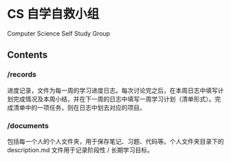 # CS 自学自救小组
Computer Science Self Study Group

## Contents
### /records
进度记录，文件为每一周的学习进度日志。每次讨论完之后，在本周日志中填写计划完成情况及本周小结，并在下一周的日志中填写一周学习计划（清单形式）。完成清单中的一项任务，则在日志中划去对应的项目。

### /documents
包括每一个人的个人文件夹，用于保存笔记、习题、代码等。个人文件夹目录下的 description.md 文件用于记录阶段性 / 长期学习目标。

